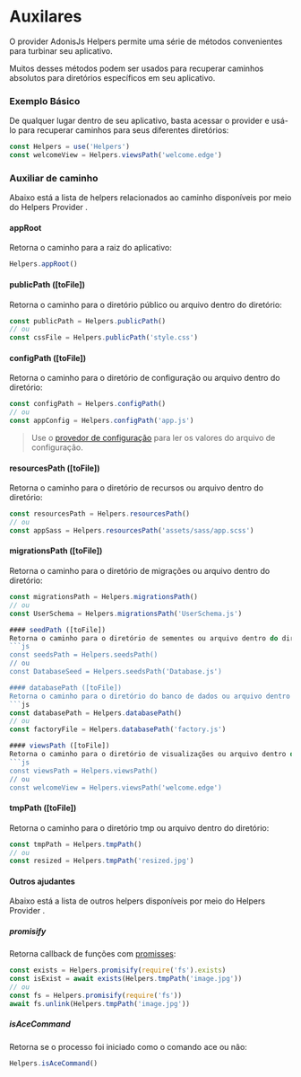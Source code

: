 # Auxilares

O provider AdonisJs Helpers permite uma série de métodos convenientes para turbinar seu aplicativo.

Muitos desses métodos podem ser usados para recuperar caminhos absolutos para diretórios específicos em seu aplicativo.

### Exemplo Básico
De qualquer lugar dentro de seu aplicativo, basta acessar o provider e usá-lo para recuperar caminhos para seus diferentes diretórios:

```js
const Helpers = use('Helpers')
const welcomeView = Helpers.viewsPath('welcome.edge')
```

### Auxiliar de caminho
Abaixo está a lista de helpers relacionados ao caminho disponíveis por meio do Helpers Provider .

#### appRoot
Retorna o caminho para a raiz do aplicativo:
```js
Helpers.appRoot()
```

#### publicPath ([toFile])
Retorna o caminho para o diretório público ou arquivo dentro do diretório:

```js
const publicPath = Helpers.publicPath()
// ou
const cssFile = Helpers.publicPath('style.css')
```

#### configPath ([toFile])
Retorna o caminho para o diretório de configuração ou arquivo dentro do diretório:

```js
const configPath = Helpers.configPath()
// ou
const appConfig = Helpers.configPath('app.js')
```

> Use o [provedor de configuração](/doc/started/configuration-and-env.md) para ler os valores do arquivo de configuração.

#### resourcesPath ([toFile])
Retorna o caminho para o diretório de recursos ou arquivo dentro do diretório:
```js
const resourcesPath = Helpers.resourcesPath()
// ou
const appSass = Helpers.resourcesPath('assets/sass/app.scss')
```

#### migrationsPath ([toFile])
Retorna o caminho para o diretório de migrações ou arquivo dentro do diretório:
```js
const migrationsPath = Helpers.migrationsPath()
// ou
const UserSchema = Helpers.migrationsPath('UserSchema.js')

#### seedPath ([toFile])
Retorna o caminho para o diretório de sementes ou arquivo dentro do diretório:
```js
const seedsPath = Helpers.seedsPath()
// ou
const DatabaseSeed = Helpers.seedsPath('Database.js')

#### databasePath ([toFile])
Retorna o caminho para o diretório do banco de dados ou arquivo dentro do diretório:
```js
const databasePath = Helpers.databasePath()
// ou
const factoryFile = Helpers.databasePath('factory.js')

#### viewsPath ([toFile])
Retorna o caminho para o diretório de visualizações ou arquivo dentro do diretório:
```js
const viewsPath = Helpers.viewsPath()
// ou
const welcomeView = Helpers.viewsPath('welcome.edge')
```

#### tmpPath ([toFile])
Retorna o caminho para o diretório tmp ou arquivo dentro do diretório:
```js
const tmpPath = Helpers.tmpPath()
// ou
const resized = Helpers.tmpPath('resized.jpg')
```

#### Outros ajudantes
Abaixo está a lista de outros helpers disponíveis por meio do Helpers Provider .

##### promisify
Retorna callback de funções com [promisses](https://www.npmjs.com/package/pify):
```js
const exists = Helpers.promisify(require('fs').exists)
const isExist = await exists(Helpers.tmpPath('image.jpg'))
// ou
const fs = Helpers.promisify(require('fs'))
await fs.unlink(Helpers.tmpPath('image.jpg'))
```

##### isAceCommand
Retorna se o processo foi iniciado como o comando ace ou não:
```js
Helpers.isAceCommand()
```

